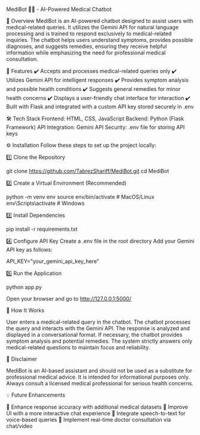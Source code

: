 MediBot 🏥🤖 - AI-Powered Medical Chatbot

📌 Overview
MediBot is an AI-powered chatbot designed to assist users with medical-related queries. It utilizes the Gemini API for natural language processing and is trained to respond exclusively to medical-related inquiries. The chatbot helps users understand symptoms, provides possible diagnoses, and suggests remedies, ensuring they receive helpful information while emphasizing the need for professional medical consultation.

🚀 Features
✔️ Accepts and processes medical-related queries only
✔️ Utilizes Gemini API for intelligent responses
✔️ Provides symptom analysis and possible health conditions
✔️ Suggests general remedies for minor health concerns
✔️ Displays a user-friendly chat interface for interaction
✔️ Built with Flask and integrated with a custom API key stored securely in .env

🛠 Tech Stack
Frontend: HTML, CSS, JavaScript
Backend: Python (Flask Framework)
API Integration: Gemini API
Security: .env file for storing API keys

⚙️ Installation
Follow these steps to set up the project locally:

1️⃣ Clone the Repository

git clone https://github.com/TabrezShariff/MediBot.git
cd MediBot

2️⃣ Create a Virtual Environment (Recommended)

python -m venv env
source env/bin/activate   # MacOS/Linux  
env\Scripts\activate      # Windows

3️⃣ Install Dependencies

pip install -r requirements.txt

4️⃣ Configure API Key
Create a .env file in the root directory
Add your Gemini API key as follows:

API_KEY="your_gemini_api_key_here"

5️⃣ Run the Application

python app.py

Open your browser and go to http://127.0.0.1:5000/

🤖 How It Works

User enters a medical-related query in the chatbot.
The chatbot processes the query and interacts with the Gemini API.
The response is analyzed and displayed in a conversational format.
If necessary, the chatbot provides symptom analysis and potential remedies.
The system strictly answers only medical-related questions to maintain focus and reliability.

📜 Disclaimer

MediBot is an AI-based assistant and should not be used as a substitute for professional medical advice. It is intended for informational purposes only. Always consult a licensed medical professional for serious health concerns.

💡 Future Enhancements

🔹 Enhance response accuracy with additional medical datasets
🔹 Improve UI with a more interactive chat experience
🔹 Integrate speech-to-text for voice-based queries
🔹 Implement real-time doctor consultation via chat/video
